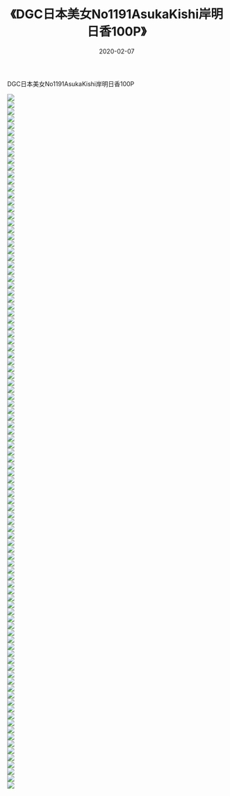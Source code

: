 ﻿---
layout: post
title:  《DGC日本美女No1191AsukaKishi岸明日香100P》
date:   2020-02-07
img: http://pic.660000.xyz/1:/性感/2020/DGC日本美女No1191AsukaKishi岸明日香100P/000.jpg
categories: [美女, 清纯, 唯美]
---

DGC日本美女No1191AsukaKishi岸明日香100P

  ![](http://pic.660000.xyz/1:/性感/2020/DGC日本美女No1191AsukaKishi岸明日香100P/001.jpg) <br> ![](http://pic.660000.xyz/1:/性感/2020/DGC日本美女No1191AsukaKishi岸明日香100P/002.jpg) <br> ![](http://pic.660000.xyz/1:/性感/2020/DGC日本美女No1191AsukaKishi岸明日香100P/003.jpg) <br> ![](http://pic.660000.xyz/1:/性感/2020/DGC日本美女No1191AsukaKishi岸明日香100P/004.jpg) <br> ![](http://pic.660000.xyz/1:/性感/2020/DGC日本美女No1191AsukaKishi岸明日香100P/005.jpg) <br> ![](http://pic.660000.xyz/1:/性感/2020/DGC日本美女No1191AsukaKishi岸明日香100P/006.jpg) <br> ![](http://pic.660000.xyz/1:/性感/2020/DGC日本美女No1191AsukaKishi岸明日香100P/007.jpg) <br> ![](http://pic.660000.xyz/1:/性感/2020/DGC日本美女No1191AsukaKishi岸明日香100P/008.jpg) <br> ![](http://pic.660000.xyz/1:/性感/2020/DGC日本美女No1191AsukaKishi岸明日香100P/009.jpg) <br> ![](http://pic.660000.xyz/1:/性感/2020/DGC日本美女No1191AsukaKishi岸明日香100P/010.jpg) <br> ![](http://pic.660000.xyz/1:/性感/2020/DGC日本美女No1191AsukaKishi岸明日香100P/011.jpg) <br> ![](http://pic.660000.xyz/1:/性感/2020/DGC日本美女No1191AsukaKishi岸明日香100P/012.jpg) <br> ![](http://pic.660000.xyz/1:/性感/2020/DGC日本美女No1191AsukaKishi岸明日香100P/013.jpg) <br> ![](http://pic.660000.xyz/1:/性感/2020/DGC日本美女No1191AsukaKishi岸明日香100P/014.jpg) <br> ![](http://pic.660000.xyz/1:/性感/2020/DGC日本美女No1191AsukaKishi岸明日香100P/015.jpg) <br> ![](http://pic.660000.xyz/1:/性感/2020/DGC日本美女No1191AsukaKishi岸明日香100P/016.jpg) <br> ![](http://pic.660000.xyz/1:/性感/2020/DGC日本美女No1191AsukaKishi岸明日香100P/017.jpg) <br> ![](http://pic.660000.xyz/1:/性感/2020/DGC日本美女No1191AsukaKishi岸明日香100P/018.jpg) <br> ![](http://pic.660000.xyz/1:/性感/2020/DGC日本美女No1191AsukaKishi岸明日香100P/019.jpg) <br> ![](http://pic.660000.xyz/1:/性感/2020/DGC日本美女No1191AsukaKishi岸明日香100P/020.jpg) <br> ![](http://pic.660000.xyz/1:/性感/2020/DGC日本美女No1191AsukaKishi岸明日香100P/021.jpg) <br> ![](http://pic.660000.xyz/1:/性感/2020/DGC日本美女No1191AsukaKishi岸明日香100P/022.jpg) <br> ![](http://pic.660000.xyz/1:/性感/2020/DGC日本美女No1191AsukaKishi岸明日香100P/023.jpg) <br> ![](http://pic.660000.xyz/1:/性感/2020/DGC日本美女No1191AsukaKishi岸明日香100P/024.jpg) <br> ![](http://pic.660000.xyz/1:/性感/2020/DGC日本美女No1191AsukaKishi岸明日香100P/025.jpg) <br> ![](http://pic.660000.xyz/1:/性感/2020/DGC日本美女No1191AsukaKishi岸明日香100P/026.jpg) <br> ![](http://pic.660000.xyz/1:/性感/2020/DGC日本美女No1191AsukaKishi岸明日香100P/027.jpg) <br> ![](http://pic.660000.xyz/1:/性感/2020/DGC日本美女No1191AsukaKishi岸明日香100P/028.jpg) <br> ![](http://pic.660000.xyz/1:/性感/2020/DGC日本美女No1191AsukaKishi岸明日香100P/029.jpg) <br> ![](http://pic.660000.xyz/1:/性感/2020/DGC日本美女No1191AsukaKishi岸明日香100P/030.jpg) <br> ![](http://pic.660000.xyz/1:/性感/2020/DGC日本美女No1191AsukaKishi岸明日香100P/031.jpg) <br> ![](http://pic.660000.xyz/1:/性感/2020/DGC日本美女No1191AsukaKishi岸明日香100P/032.jpg) <br> ![](http://pic.660000.xyz/1:/性感/2020/DGC日本美女No1191AsukaKishi岸明日香100P/033.jpg) <br> ![](http://pic.660000.xyz/1:/性感/2020/DGC日本美女No1191AsukaKishi岸明日香100P/034.jpg) <br> ![](http://pic.660000.xyz/1:/性感/2020/DGC日本美女No1191AsukaKishi岸明日香100P/035.jpg) <br> ![](http://pic.660000.xyz/1:/性感/2020/DGC日本美女No1191AsukaKishi岸明日香100P/036.jpg) <br> ![](http://pic.660000.xyz/1:/性感/2020/DGC日本美女No1191AsukaKishi岸明日香100P/037.jpg) <br> ![](http://pic.660000.xyz/1:/性感/2020/DGC日本美女No1191AsukaKishi岸明日香100P/038.jpg) <br> ![](http://pic.660000.xyz/1:/性感/2020/DGC日本美女No1191AsukaKishi岸明日香100P/039.jpg) <br> ![](http://pic.660000.xyz/1:/性感/2020/DGC日本美女No1191AsukaKishi岸明日香100P/040.jpg) <br> ![](http://pic.660000.xyz/1:/性感/2020/DGC日本美女No1191AsukaKishi岸明日香100P/041.jpg) <br> ![](http://pic.660000.xyz/1:/性感/2020/DGC日本美女No1191AsukaKishi岸明日香100P/042.jpg) <br> ![](http://pic.660000.xyz/1:/性感/2020/DGC日本美女No1191AsukaKishi岸明日香100P/043.jpg) <br> ![](http://pic.660000.xyz/1:/性感/2020/DGC日本美女No1191AsukaKishi岸明日香100P/044.jpg) <br> ![](http://pic.660000.xyz/1:/性感/2020/DGC日本美女No1191AsukaKishi岸明日香100P/045.jpg) <br> ![](http://pic.660000.xyz/1:/性感/2020/DGC日本美女No1191AsukaKishi岸明日香100P/046.jpg) <br> ![](http://pic.660000.xyz/1:/性感/2020/DGC日本美女No1191AsukaKishi岸明日香100P/047.jpg) <br> ![](http://pic.660000.xyz/1:/性感/2020/DGC日本美女No1191AsukaKishi岸明日香100P/048.jpg) <br> ![](http://pic.660000.xyz/1:/性感/2020/DGC日本美女No1191AsukaKishi岸明日香100P/049.jpg) <br> ![](http://pic.660000.xyz/1:/性感/2020/DGC日本美女No1191AsukaKishi岸明日香100P/050.jpg) <br> ![](http://pic.660000.xyz/1:/性感/2020/DGC日本美女No1191AsukaKishi岸明日香100P/051.jpg) <br> ![](http://pic.660000.xyz/1:/性感/2020/DGC日本美女No1191AsukaKishi岸明日香100P/052.jpg) <br> ![](http://pic.660000.xyz/1:/性感/2020/DGC日本美女No1191AsukaKishi岸明日香100P/053.jpg) <br> ![](http://pic.660000.xyz/1:/性感/2020/DGC日本美女No1191AsukaKishi岸明日香100P/054.jpg) <br> ![](http://pic.660000.xyz/1:/性感/2020/DGC日本美女No1191AsukaKishi岸明日香100P/055.jpg) <br> ![](http://pic.660000.xyz/1:/性感/2020/DGC日本美女No1191AsukaKishi岸明日香100P/056.jpg) <br> ![](http://pic.660000.xyz/1:/性感/2020/DGC日本美女No1191AsukaKishi岸明日香100P/057.jpg) <br> ![](http://pic.660000.xyz/1:/性感/2020/DGC日本美女No1191AsukaKishi岸明日香100P/058.jpg) <br> ![](http://pic.660000.xyz/1:/性感/2020/DGC日本美女No1191AsukaKishi岸明日香100P/059.jpg) <br> ![](http://pic.660000.xyz/1:/性感/2020/DGC日本美女No1191AsukaKishi岸明日香100P/060.jpg) <br> ![](http://pic.660000.xyz/1:/性感/2020/DGC日本美女No1191AsukaKishi岸明日香100P/061.jpg) <br> ![](http://pic.660000.xyz/1:/性感/2020/DGC日本美女No1191AsukaKishi岸明日香100P/062.jpg) <br> ![](http://pic.660000.xyz/1:/性感/2020/DGC日本美女No1191AsukaKishi岸明日香100P/063.jpg) <br> ![](http://pic.660000.xyz/1:/性感/2020/DGC日本美女No1191AsukaKishi岸明日香100P/064.jpg) <br> ![](http://pic.660000.xyz/1:/性感/2020/DGC日本美女No1191AsukaKishi岸明日香100P/065.jpg) <br> ![](http://pic.660000.xyz/1:/性感/2020/DGC日本美女No1191AsukaKishi岸明日香100P/066.jpg) <br> ![](http://pic.660000.xyz/1:/性感/2020/DGC日本美女No1191AsukaKishi岸明日香100P/067.jpg) <br> ![](http://pic.660000.xyz/1:/性感/2020/DGC日本美女No1191AsukaKishi岸明日香100P/068.jpg) <br> ![](http://pic.660000.xyz/1:/性感/2020/DGC日本美女No1191AsukaKishi岸明日香100P/069.jpg) <br> ![](http://pic.660000.xyz/1:/性感/2020/DGC日本美女No1191AsukaKishi岸明日香100P/070.jpg) <br> ![](http://pic.660000.xyz/1:/性感/2020/DGC日本美女No1191AsukaKishi岸明日香100P/071.jpg) <br> ![](http://pic.660000.xyz/1:/性感/2020/DGC日本美女No1191AsukaKishi岸明日香100P/072.jpg) <br> ![](http://pic.660000.xyz/1:/性感/2020/DGC日本美女No1191AsukaKishi岸明日香100P/073.jpg) <br> ![](http://pic.660000.xyz/1:/性感/2020/DGC日本美女No1191AsukaKishi岸明日香100P/074.jpg) <br> ![](http://pic.660000.xyz/1:/性感/2020/DGC日本美女No1191AsukaKishi岸明日香100P/075.jpg) <br> ![](http://pic.660000.xyz/1:/性感/2020/DGC日本美女No1191AsukaKishi岸明日香100P/076.jpg) <br> ![](http://pic.660000.xyz/1:/性感/2020/DGC日本美女No1191AsukaKishi岸明日香100P/077.jpg) <br> ![](http://pic.660000.xyz/1:/性感/2020/DGC日本美女No1191AsukaKishi岸明日香100P/078.jpg) <br> ![](http://pic.660000.xyz/1:/性感/2020/DGC日本美女No1191AsukaKishi岸明日香100P/079.jpg) <br> ![](http://pic.660000.xyz/1:/性感/2020/DGC日本美女No1191AsukaKishi岸明日香100P/080.jpg) <br> ![](http://pic.660000.xyz/1:/性感/2020/DGC日本美女No1191AsukaKishi岸明日香100P/081.jpg) <br> ![](http://pic.660000.xyz/1:/性感/2020/DGC日本美女No1191AsukaKishi岸明日香100P/082.jpg) <br> ![](http://pic.660000.xyz/1:/性感/2020/DGC日本美女No1191AsukaKishi岸明日香100P/083.jpg) <br> ![](http://pic.660000.xyz/1:/性感/2020/DGC日本美女No1191AsukaKishi岸明日香100P/084.jpg) <br> ![](http://pic.660000.xyz/1:/性感/2020/DGC日本美女No1191AsukaKishi岸明日香100P/085.jpg) <br> ![](http://pic.660000.xyz/1:/性感/2020/DGC日本美女No1191AsukaKishi岸明日香100P/086.jpg) <br> ![](http://pic.660000.xyz/1:/性感/2020/DGC日本美女No1191AsukaKishi岸明日香100P/087.jpg) <br> ![](http://pic.660000.xyz/1:/性感/2020/DGC日本美女No1191AsukaKishi岸明日香100P/088.jpg) <br> ![](http://pic.660000.xyz/1:/性感/2020/DGC日本美女No1191AsukaKishi岸明日香100P/089.jpg) <br> ![](http://pic.660000.xyz/1:/性感/2020/DGC日本美女No1191AsukaKishi岸明日香100P/090.jpg) <br> ![](http://pic.660000.xyz/1:/性感/2020/DGC日本美女No1191AsukaKishi岸明日香100P/091.jpg) <br> ![](http://pic.660000.xyz/1:/性感/2020/DGC日本美女No1191AsukaKishi岸明日香100P/092.jpg) <br> ![](http://pic.660000.xyz/1:/性感/2020/DGC日本美女No1191AsukaKishi岸明日香100P/093.jpg) <br> ![](http://pic.660000.xyz/1:/性感/2020/DGC日本美女No1191AsukaKishi岸明日香100P/094.jpg) <br> ![](http://pic.660000.xyz/1:/性感/2020/DGC日本美女No1191AsukaKishi岸明日香100P/095.jpg) <br> ![](http://pic.660000.xyz/1:/性感/2020/DGC日本美女No1191AsukaKishi岸明日香100P/096.jpg) <br> ![](http://pic.660000.xyz/1:/性感/2020/DGC日本美女No1191AsukaKishi岸明日香100P/097.jpg) <br> ![](http://pic.660000.xyz/1:/性感/2020/DGC日本美女No1191AsukaKishi岸明日香100P/098.jpg) <br> ![](http://pic.660000.xyz/1:/性感/2020/DGC日本美女No1191AsukaKishi岸明日香100P/099.jpg) <br> ![](http://pic.660000.xyz/1:/性感/2020/DGC日本美女No1191AsukaKishi岸明日香100P/100.jpg) <br>